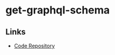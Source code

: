 # get-graphql-schema

## Links

- [Code Repository](https://github.com/prisma-labs/get-graphql-schema)

<!--
"schema:download": "npx get-graphql-schema http://127.0.0.1:4000/api > src/api/schema.graphql"
-->
